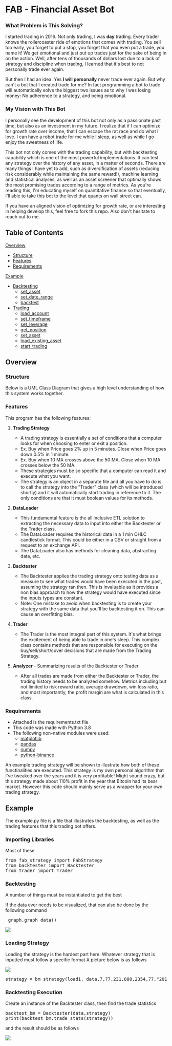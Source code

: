 # FAB - Financial Asset Bot

### What Problem is This Solving?
I started trading in 2016. Not only trading, I was **day** trading. Every trader knows the rollercoaster ride of emotions that comes with trading. You sell too early, you forget to put a stop, you forget that you even put a trade, you name it! We get emotional and just put up trades just for the sake of being in on the action. Well, after tens of thousands of dollars lost due to a lack of strategy and discipline when trading, I learned that it's best to not personally trade ever again. 

But then I had an idea. Yes **I will personally** never trade ever again. But why can't a bot that I created trade for me? In fact programming a bot to trade will automatically solve the biggest two issues as to why I was losing money: No adherence to a strategy, and being emotional.  

### My Vision with This Bot
I personally see the development of this bot not only as a passionate past time, but also as an investment in my future. I realize that if I can optimize for growth rate over income, that I can escape the rat race and do what I love. I can have a robot trade for me while I sleep, as well as while I go enjoy the sweetness of life. 

This bot not only comes with the trading capability, but with backtesting capability which is one of the most powerful implementations. It can test any strategy over the history of any asset, in a matter of seconds. There are many things I have yet to add, such as diversification of assets (reducing risk considerably while maintaining the same reward!), machine learning and statistical analyses, as well as an asset screener that optimally shows the most promising trades according to a range of metrics. As you're reading this, I'm educating myself on quantitative finance so that eventually, I'll able to take this bot to the level that quants on wall street can.

If you have an aligned vision of optimizing for growth rate, or are interesting in helping develop this, feel free to fork this repo. Also don't hesitate to reach out to me.

## Table of Contents
[Overview](#Overview)
- [Structure](#Structure)
- [Features](#Features)
- [Requirements](#Requirements)

[Example](#Example)
 - [Backtesting](#Backtesting)
    - [set_asset](#set_asset)
    - [set_date_range](#load_account)
    - [backtest](#start_trading)
 - [Trading](#Trading)
    - [load_account](#load_account)
    - [set_timeframe](#set_timeframe)
    - [set_leverage](#set_leverage)
    - [get_position](#get_position)
    - [set_asset](#set_asset)
    - [load_existing_asset](#load_existing_asset)
    - [start_trading](#start_trading)
  
  

## Overview
### Structure
Below is a UML Class Diagram that gives a high level understanding of how this system works together. 



### Features
This program has the following features:

1. **Trading Strategy** 
    - A trading strategy is essentially a set of conditions that a computer looks for when choosing to enter or exit a position. 
    - Ex. Buy when Price goes 2% up in 5 minutes. Close when Price goes down 0.5% in 1 minute. 
    - Ex. Buy when 10 MA crosses above the 50 MA. Close when 10 MA crosses below the 50 MA.
    - These strategies must be so specific that a computer can read it and execute what you want. 
    - The strategy is an object in a separate file and all you have to do is to call the strategy into the "Trader" class (which will be introduced shortly) and it will automatically start trading in reference to it. The only conditions are that it must boolean values for its methods. 
  
2. **DataLoader** 
    - This fundamental feature is the all inclusive ETL solution to extracting the necessary data to input into either the Backtester or the Trader class.
    - The DataLoader requires the historical data in a 1 min OHLC candlestick format. This could be either in a CSV or straight from a request to an exchange API.
    - The DataLoader also has methods for cleaning data, abstracting data, etc. 

3. **Backtester** 
    - The Backtester applies the trading strategy onto testing data as a measure to see what trades would have been executed in the past, assuming the strategy ran then. This is  invaluable as it provides a non bias approach to how the strategy would have executed since the inputs types are constant.
    - Note: One mistake to avoid when backtesting is to create your strategy with the same data that you'll be backtesting it on. This can cause an overfitting bias. 

3. **Trader** 
    - The Trader is the most integral part of this system. It's what brings the excitement of being able to trade in one's sleep. This complex class contains methods that are responsible for executing on the buy/sell/short/cover decisions that are made from the Trading Strategy. 
 
4. **Analyzer** - Summarizing results of the Backtester or Trader
    - After all trades are made from either the Backtester or Trader, the trading history needs to be analyzed somehow. Metrics including but not limited to risk reward ratio, average drawdown, win loss ratio, and most importantly, the profit margin are what is calculated in this class.

 
### Requirements
- Attached is the requirements.txt file
- This code was made with Python 3.8
- The following non-native modules were used:
  - [matplotlib](#https://pypi.org/project/matplotlib/)
  - [pandas](#https://pypi.org/project/pandas/)
  - [numpy](#https://pypi.org/project/numpy/)
  - [python-binance](#https://pypi.org/project/python-binance/)
  

An example trading strategy will be shown to illustrate how both of these functinalities are executed. This strategy is my own personal algorithm that I've tweaked over the years and it is very profitable! Might sound crazy, but this strategy made about 110% profit in the year that Bitcoin had its bear market.  However this code should mainly serve as a wrapper for your own trading strategy.

## Example
The example.py file is a file that illustrates the backtesting, as well as the trading features that this trading bot offers.

### Importing Libraries 
Most of these
<pre>
from fab_strategy import FabStrategy
from backtester import Backtester
from trader import Trader
</pre>

### Backtesting
A number of things must be instantiated to get the best 

If the data ever needs to be visualized, that can also be done by the following command

<pre> graph.graph_data()</pre>

![](https://github.com/haseab/FAB/blob/master/example%20images/chart_example.png)


### Loading Strategy
Loading the strategy is the hardest part here. Whatever strategy that is inputted must follow a specific format
A picture below is as follows

![](https://github.com/haseab/FAB/blob/master/example%20images/trade_list_example.png)

<pre>
strategy = bm_strategy(load1, data,7,77,231,880,2354,77,"2018-01-01","2018-05-01")
</pre>

### Backtesting Execution
Create an instance of the Backtester class, then find the trade statistics

<pre>
backtest_bm = Backtester(data,strategy)
print(backtest_bm.trade_stats(strategy))
</pre>

and the result should be as follows

![](https://github.com/haseab/FAB/blob/master/example%20images/trade_stats_example.png)
